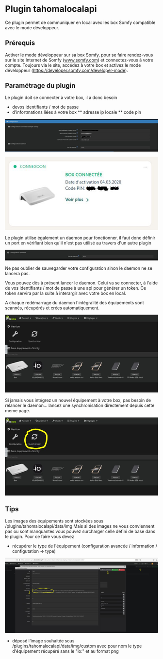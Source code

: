 # Plugin tahomalocalapi

Ce plugin permet de communiquer en local avec les box Somfy compatible avec le mode développeur.

Prérequis
---
Activer le mode développeur sur sa box Somfy, pour se faire rendez-vous sur le site Internet de Somfy (www.somfy.com) et connectez-vous à votre compte. 
Toujours via le site, accédez à votre box et activez le mode développeur (https://developer.somfy.com/developer-mode).

Paramétrage du plugin
---
Le plugin doit se connecter à votre box, il a donc besoin  
* devos identifiants / mot de passe
* d'infortmations liées à votre box
** adresse ip locale
** code pin 

![alt text](../img/tahomalocalappi_configurationPlugin.JPG "Configuration du plugin")

![alt text](../img/tahomalocalappi_codePin.JPG "Code Pin box domotique")


Le plugin utilise également un daemon pour fonctionner, il faut donc définir un port  en vérifiant bien qu'il n'est pas utilisé au travers d'un autre plugin

![alt text](../img/tahomalocalappi_configurationDaemon.JPG "Code Pin box domotique")

Ne pas oublier de sauvegarder votre configuration sinon le daemon ne se lancera pas.

Vous pouvez dès à présent lancer le daemon.
Celui va se connecter, à l'aide de vos identifiants / mot de passe à une api pour générer un token.
Ce token servira par la suite à interargir avec votre box en local.

A chaque redémarrage du daemon l'intégralité des équipements sont scannés, récupérés et crées automatiquement.

![alt text](../img/tahomalocalappi_vueEquipement.JPG "Vue page des équipements")

Si jamais vous intégrez un nouvel équipement à votre box, pas besoin de relancer le daemon... lancez une synchronisation directement depuis cette meme page.

![alt text](../img/tahomalocalappi_synchronisation.JPG "Vue page des équipements")


Tips
---
Les images des équipements sont stockées sous /plugins/tahomalocalapi/data/img
Mais si des images ne vous conviennent pas ou sont manquantes vous pouvez surcharger celle défini de base dans le plugin.
Pour ce faire vous devez 
* récupérer le type de l'équipement (configuration avancée / information / configutation -> type)

![alt text](../img/tahomalocalappi_customImage.JPG "Vue page des équipements")

* déposé l'image souhaitée sous /plugins/tahomalocalapi/data/img/custom avec pour nom le type d'équipement récupéré sans le "io:" et au format png

